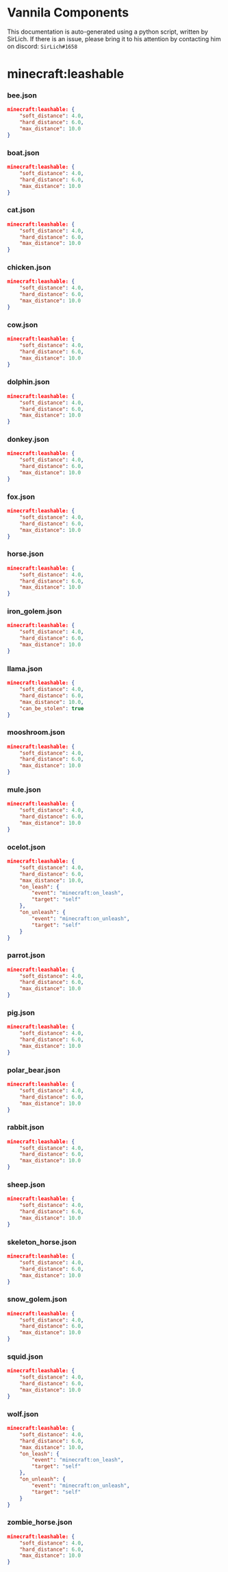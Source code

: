 # Vannila Components
This documentation is auto-generated using a python script, written by SirLich. If there is an issue, please bring it to his attention by contacting him on discord: `SirLich#1658`

# minecraft:leashable
### bee.json
```JSON
minecraft:leashable: {
    "soft_distance": 4.0,
    "hard_distance": 6.0,
    "max_distance": 10.0
}
```

### boat.json
```JSON
minecraft:leashable: {
    "soft_distance": 4.0,
    "hard_distance": 6.0,
    "max_distance": 10.0
}
```

### cat.json
```JSON
minecraft:leashable: {
    "soft_distance": 4.0,
    "hard_distance": 6.0,
    "max_distance": 10.0
}
```

### chicken.json
```JSON
minecraft:leashable: {
    "soft_distance": 4.0,
    "hard_distance": 6.0,
    "max_distance": 10.0
}
```

### cow.json
```JSON
minecraft:leashable: {
    "soft_distance": 4.0,
    "hard_distance": 6.0,
    "max_distance": 10.0
}
```

### dolphin.json
```JSON
minecraft:leashable: {
    "soft_distance": 4.0,
    "hard_distance": 6.0,
    "max_distance": 10.0
}
```

### donkey.json
```JSON
minecraft:leashable: {
    "soft_distance": 4.0,
    "hard_distance": 6.0,
    "max_distance": 10.0
}
```

### fox.json
```JSON
minecraft:leashable: {
    "soft_distance": 4.0,
    "hard_distance": 6.0,
    "max_distance": 10.0
}
```

### horse.json
```JSON
minecraft:leashable: {
    "soft_distance": 4.0,
    "hard_distance": 6.0,
    "max_distance": 10.0
}
```

### iron_golem.json
```JSON
minecraft:leashable: {
    "soft_distance": 4.0,
    "hard_distance": 6.0,
    "max_distance": 10.0
}
```

### llama.json
```JSON
minecraft:leashable: {
    "soft_distance": 4.0,
    "hard_distance": 6.0,
    "max_distance": 10.0,
    "can_be_stolen": true
}
```

### mooshroom.json
```JSON
minecraft:leashable: {
    "soft_distance": 4.0,
    "hard_distance": 6.0,
    "max_distance": 10.0
}
```

### mule.json
```JSON
minecraft:leashable: {
    "soft_distance": 4.0,
    "hard_distance": 6.0,
    "max_distance": 10.0
}
```

### ocelot.json
```JSON
minecraft:leashable: {
    "soft_distance": 4.0,
    "hard_distance": 6.0,
    "max_distance": 10.0,
    "on_leash": {
        "event": "minecraft:on_leash",
        "target": "self"
    },
    "on_unleash": {
        "event": "minecraft:on_unleash",
        "target": "self"
    }
}
```

### parrot.json
```JSON
minecraft:leashable: {
    "soft_distance": 4.0,
    "hard_distance": 6.0,
    "max_distance": 10.0
}
```

### pig.json
```JSON
minecraft:leashable: {
    "soft_distance": 4.0,
    "hard_distance": 6.0,
    "max_distance": 10.0
}
```

### polar_bear.json
```JSON
minecraft:leashable: {
    "soft_distance": 4.0,
    "hard_distance": 6.0,
    "max_distance": 10.0
}
```

### rabbit.json
```JSON
minecraft:leashable: {
    "soft_distance": 4.0,
    "hard_distance": 6.0,
    "max_distance": 10.0
}
```

### sheep.json
```JSON
minecraft:leashable: {
    "soft_distance": 4.0,
    "hard_distance": 6.0,
    "max_distance": 10.0
}
```

### skeleton_horse.json
```JSON
minecraft:leashable: {
    "soft_distance": 4.0,
    "hard_distance": 6.0,
    "max_distance": 10.0
}
```

### snow_golem.json
```JSON
minecraft:leashable: {
    "soft_distance": 4.0,
    "hard_distance": 6.0,
    "max_distance": 10.0
}
```

### squid.json
```JSON
minecraft:leashable: {
    "soft_distance": 4.0,
    "hard_distance": 6.0,
    "max_distance": 10.0
}
```

### wolf.json
```JSON
minecraft:leashable: {
    "soft_distance": 4.0,
    "hard_distance": 6.0,
    "max_distance": 10.0,
    "on_leash": {
        "event": "minecraft:on_leash",
        "target": "self"
    },
    "on_unleash": {
        "event": "minecraft:on_unleash",
        "target": "self"
    }
}
```

### zombie_horse.json
```JSON
minecraft:leashable: {
    "soft_distance": 4.0,
    "hard_distance": 6.0,
    "max_distance": 10.0
}
```

